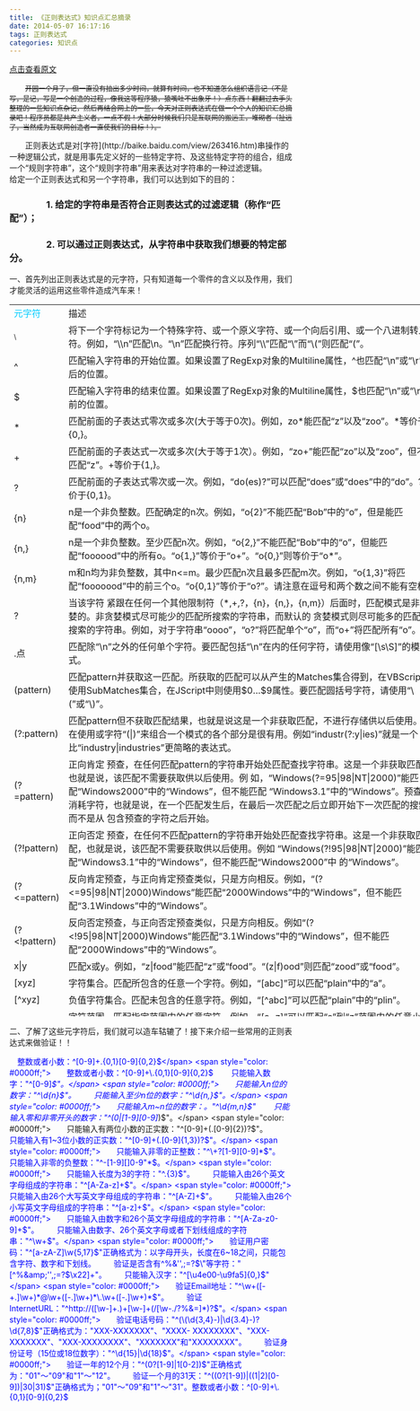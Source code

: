 ```yaml
---
title: 《正则表达式》知识点汇总摘录
date: 2014-05-07 16:17:16
tags: 正则表达式
categories: 知识点
---
```


[点击查看原文](https://www.cnblogs.com/bugzone/p/theday140507.html)
<div id="cnblogs_post_body" class="blogpost-body ">

　　<span style="text-decoration: line-through; font-size: 12px;">开园一个月了，但一直没有抽出多少时间，就算有时间，也不知道怎么组织语言记（不是写，是记，写是一个创造的过程，像我这等程序猿，猿嘴吐不出象牙！）点东西！翻翻过去手头整理的一些知识点杂记，然后再结合网上的一些，今天对正则表达式在做一个个人的知识汇总摘录吧！程序员都是共产主义者，一点不假！大部分时候我们只是互联网的搬运工，堆砌者（扯远了，当然成为互联网创造者一直使我们的目标！）。</span>

<div class="para">　　正则表达式是对[字符](http://baike.baidu.com/view/263416.htm)串操作的一种逻辑公式，就是用事先定义好的一些特定字符、及这些特定字符的组合，组成一个“规则字符串”，这个“规则字符串”用来表达对字符串的一种过滤逻辑。</div>
<div class="para">给定一个正则表达式和另一个字符串，我们可以达到如下的目的：</div>

### 　　　　1. 给定的字符串是否符合正则表达式的过滤逻辑（称作“匹配”）；

### 　　　　2. 可以通过正则表达式，从字符串中获取我们想要的特定部分。

一、首先列出正则表达式是的元字符，只有知道每一个零件的含义以及作用，我们才能灵活的运用这些零件造成汽车来！

<table class="table-view log-set-param" style="width: 773px; height: 1269px;">
<tbody>
<tr>
<td align="left" valign="center" width="75">
<div class="para"><span style="color: #00ccff;">元字符</span></div>
</td>
<td align="left" valign="center" width="658">
<div class="para">描述</div>
</td>
</tr>
<tr>
<td align="left" valign="center" width="75">
<div class="para"><span style="font-size: 12px;">\</span></div>
</td>
<td align="left" valign="center" width="658">
<div class="para">将下一个字符标记为一个特殊字符、或一个原义字符、或一个向后引用、或一个八进制转义符。例如，“\\n”匹配\n。“\n”匹配换行符。序列“\\”匹配“\”而“\(”则匹配“(”。</div>
</td>
</tr>
<tr>
<td align="left" valign="center" width="75">
<div class="para">^</div>
</td>
<td align="left" valign="center" width="658">
<div class="para">匹配输入字符串的开始位置。如果设置了RegExp对象的Multiline属性，^也匹配“\n”或“\r”之后的位置。</div>
</td>
</tr>
<tr>
<td align="left" valign="center" width="75">
<div class="para">$</div>
</td>
<td align="left" valign="center" width="658">
<div class="para">匹配输入字符串的结束位置。如果设置了RegExp对象的Multiline属性，$也匹配“\n”或“\r”之前的位置。</div>
</td>
</tr>
<tr>
<td align="left" valign="center" width="75">
<div class="para">*</div>
</td>
<td align="left" valign="center" width="658">
<div class="para">匹配前面的子表达式零次或多次(大于等于0次)。例如，zo*能匹配“z”以及“zoo”。*等价于{0,}。</div>
</td>
</tr>
<tr>
<td align="left" valign="center" width="75">
<div class="para">+</div>
</td>
<td align="left" valign="center" width="658">
<div class="para">匹配前面的子表达式一次或多次(大于等于1次）。例如，“zo+”能匹配“zo”以及“zoo”，但不能匹配“z”。+等价于{1,}。</div>
</td>
</tr>
<tr>
<td align="left" valign="center" width="75">
<div class="para">?</div>
</td>
<td align="left" valign="center" width="658">
<div class="para">匹配前面的子表达式零次或一次。例如，“do(es)?”可以匹配“does”或“does”中的“do”。?等价于{0,1}。</div>
</td>
</tr>
<tr>
<td align="left" valign="center" width="75">
<div class="para">{n}</div>
</td>
<td align="left" valign="center" width="658">
<div class="para">n是一个非负整数。匹配确定的n次。例如，“o{2}”不能匹配“Bob”中的“o”，但是能匹配“food”中的两个o。</div>
</td>
</tr>
<tr>
<td align="left" valign="center" width="75">
<div class="para">{n,}</div>
</td>
<td align="left" valign="center" width="658">
<div class="para">n是一个非负整数。至少匹配n次。例如，“o{2,}”不能匹配“Bob”中的“o”，但能匹配“foooood”中的所有o。“o{1,}”等价于“o+”。“o{0,}”则等价于“o*”。</div>
</td>
</tr>
<tr>
<td align="left" valign="center" width="75">
<div class="para">{n,m}</div>
</td>
<td align="left" valign="center" width="658">
<div class="para">m和n均为非负整数，其中n&lt;=m。最少匹配n次且最多匹配m次。例如，“o{1,3}”将匹配“fooooood”中的前三个o。“o{0,1}”等价于“o?”。请注意在逗号和两个数之间不能有空格。</div>
</td>
</tr>
<tr>
<td align="left" valign="center" width="75">
<div class="para">?</div>
</td>
<td align="left" valign="center" width="658">
<div class="para">当该字符 紧跟在任何一个其他限制符（*,+,?，{n}，{n,}，{n,m}）后面时，匹配模式是非贪婪的。非贪婪模式尽可能少的匹配所搜索的字符串，而默认的 贪婪模式则尽可能多的匹配所搜索的字符串。例如，对于字符串“oooo”，“o?”将匹配单个“o”，而“o+”将匹配所有“o”。</div>
</td>
</tr>
<tr>
<td align="left" valign="center" width="75">
<div class="para">.点</div>
</td>
<td align="left" valign="center" width="658">
<div class="para">匹配除“\n”之外的任何单个字符。要匹配包括“\n”在内的任何字符，请使用像“[\s\S]”的模式。</div>
</td>
</tr>
<tr>
<td align="left" valign="center" width="75">
<div class="para">(pattern)</div>
</td>
<td align="left" valign="center" width="658">
<div class="para">匹配pattern并获取这一匹配。所获取的匹配可以从产生的Matches集合得到，在VBScript中使用SubMatches集合，在JScript中则使用$0…$9属性。要匹配圆括号字符，请使用“\(”或“\)”。</div>
</td>
</tr>
<tr>
<td align="left" valign="center" width="75">
<div class="para">(?:pattern)</div>
</td>
<td align="left" valign="center" width="658">
<div class="para">匹配pattern但不获取匹配结果，也就是说这是一个非获取匹配，不进行存储供以后使用。这在使用或字符“(|)”来组合一个模式的各个部分是很有用。例如“industr(?:y|ies)”就是一个比“industry|industries”更简略的表达式。</div>
</td>
</tr>
<tr>
<td align="left" valign="center" width="75">
<div class="para">(?=pattern)</div>
</td>
<td align="left" valign="center" width="658">
<div class="para">正向肯定 预查，在任何匹配pattern的字符串开始处匹配查找字符串。这是一个非获取匹配，也就是说，该匹配不需要获取供以后使用。例 如，“Windows(?=95|98|NT|2000)”能匹配“Windows2000”中的“Windows”，但不能匹配 “Windows3.1”中的“Windows”。预查不消耗字符，也就是说，在一个匹配发生后，在最后一次匹配之后立即开始下一次匹配的搜索，而不是从 包含预查的字符之后开始。</div>
</td>
</tr>
<tr>
<td align="left" valign="center" width="75">
<div class="para">(?!pattern)</div>
</td>
<td align="left" valign="center" width="658">
<div class="para">正向否定 预查，在任何不匹配pattern的字符串开始处匹配查找字符串。这是一个非获取匹配，也就是说，该匹配不需要获取供以后使用。例如 “Windows(?!95|98|NT|2000)”能匹配“Windows3.1”中的“Windows”，但不能匹配“Windows2000”中 的“Windows”。</div>
</td>
</tr>
<tr>
<td align="left" valign="center" width="75">
<div class="para">(?&lt;=pattern)</div>
</td>
<td align="left" valign="center" width="658">
<div class="para">反向肯定预查，与正向肯定预查类似，只是方向相反。例如，“(?&lt;=95|98|NT|2000)Windows”能匹配“2000Windows”中的“Windows”，但不能匹配“3.1Windows”中的“Windows”。</div>
</td>
</tr>
<tr>
<td align="left" valign="center" width="75">
<div class="para">(?&lt;!pattern)</div>
</td>
<td align="left" valign="center" width="658">
<div class="para">反向否定预查，与正向否定预查类似，只是方向相反。例如“(?&lt;!95|98|NT|2000)Windows”能匹配“3.1Windows”中的“Windows”，但不能匹配“2000Windows”中的“Windows”。</div>
</td>
</tr>
<tr>
<td align="left" valign="center" width="75">
<div class="para">x|y</div>
</td>
<td align="left" valign="center" width="658">
<div class="para">匹配x或y。例如，“z|food”能匹配“z”或“food”。“(z|f)ood”则匹配“zood”或“food”。</div>
</td>
</tr>
<tr>
<td align="left" valign="center" width="75">
<div class="para">[xyz]</div>
</td>
<td align="left" valign="center" width="658">
<div class="para">字符集合。匹配所包含的任意一个字符。例如，“[abc]”可以匹配“plain”中的“a”。</div>
</td>
</tr>
<tr>
<td align="left" valign="center" width="75">
<div class="para">[^xyz]</div>
</td>
<td align="left" valign="center" width="658">
<div class="para">负值字符集合。匹配未包含的任意字符。例如，“[^abc]”可以匹配“plain”中的“plin”。</div>
</td>
</tr>
<tr>
<td align="left" valign="center" width="75">
<div class="para">[a-z]</div>
</td>
<td align="left" valign="center" width="658">
<div class="para">字符范围。匹配指定范围内的任意字符。例如，“[a-z]”可以匹配“a”到“z”范围内的任意小写字母字符。</div>
<div class="para">注意:只有连字符在字符组内部时,并且出两个字符之间时,才能表示字符的范围; 如果出字符组的开头,则只能表示连字符本身.</div>
</td>
</tr>
<tr>
<td align="left" valign="center" width="75">
<div class="para">[^a-z]</div>
</td>
<td align="left" valign="center" width="658">
<div class="para">负值字符范围。匹配任何不在指定范围内的任意字符。例如，“[^a-z]”可以匹配任何不在“a”到“z”范围内的任意字符。</div>
</td>
</tr>
<tr>
<td align="left" valign="center" width="75">
<div class="para">\b</div>
</td>
<td align="left" valign="center" width="658">
<div class="para">匹配一个单词边界，也就是指单词和空格间的位置。例如，“er\b”可以匹配“never”中的“er”，但不能匹配“verb”中的“er”。</div>
</td>
</tr>
<tr>
<td align="left" valign="center" width="75">
<div class="para">\B</div>
</td>
<td align="left" valign="center" width="658">
<div class="para">匹配非单词边界。“er\B”能匹配“verb”中的“er”，但不能匹配“never”中的“er”。</div>
</td>
</tr>
<tr>
<td align="left" valign="center" width="75">
<div class="para">\cx</div>
</td>
<td align="left" valign="center" width="658">
<div class="para">匹配由x指明的控制字符。例如，\cM匹配一个Control-M或回车符。x的值必须为A-Z或a-z之一。否则，将c视为一个原义的“c”字符。</div>
</td>
</tr>
<tr>
<td align="left" valign="center" width="75">
<div class="para">\d</div>
</td>
<td align="left" valign="center" width="658">
<div class="para">匹配一个数字字符。等价于[0-9]。</div>
</td>
</tr>
<tr>
<td align="left" valign="center">
<div class="para">\D</div>
</td>
<td align="left" valign="center">
<div class="para">匹配一个非数字字符。等价于[^0-9]。</div>
</td>
</tr>
<tr>
<td align="left" valign="center">
<div class="para">\f</div>
</td>
<td align="left" valign="center">
<div class="para">匹配一个换页符。等价于\x0c和\cL。</div>
</td>
</tr>
<tr>
<td align="left" valign="center">
<div class="para">\n</div>
</td>
<td align="left" valign="center">
<div class="para">匹配一个换行符。等价于\x0a和\cJ。</div>
</td>
</tr>
<tr>
<td align="left" valign="center">
<div class="para">\r</div>
</td>
<td align="left" valign="center">
<div class="para">匹配一个回车符。等价于\x0d和\cM。</div>
</td>
</tr>
<tr>
<td align="left" valign="center">
<div class="para">\s</div>
</td>
<td align="left" valign="center">
<div class="para">匹配任何空白字符，包括空格、制表符、换页符等等。等价于[ \f\n\r\t\v]。</div>
</td>
</tr>
<tr>
<td align="left" valign="center">
<div class="para">\S</div>
</td>
<td align="left" valign="center">
<div class="para">匹配任何非空白字符。等价于[^ \f\n\r\t\v]。</div>
</td>
</tr>
<tr>
<td align="left" valign="center">
<div class="para">\t</div>
</td>
<td align="left" valign="center">
<div class="para">匹配一个制表符。等价于\x09和\cI。</div>
</td>
</tr>
<tr>
<td align="left" valign="center">
<div class="para">\v</div>
</td>
<td align="left" valign="center">
<div class="para">匹配一个垂直制表符。等价于\x0b和\cK。</div>
</td>
</tr>
<tr>
<td align="left" valign="center">
<div class="para">\w</div>
</td>
<td align="left" valign="center">
<div class="para">匹配包括下划线的任何单词字符。等价于“[A-Za-z0-9_]”。</div>
</td>
</tr>
<tr>
<td align="left" valign="center">
<div class="para">\W</div>
</td>
<td align="left" valign="center">
<div class="para">匹配任何非单词字符。等价于“[^A-Za-z0-9_]”。</div>
</td>
</tr>
<tr>
<td align="left" valign="center">
<div class="para">\xn</div>
</td>
<td align="left" valign="center">
<div class="para">匹配n，其中n为十六进制转义值。十六进制转义值必须为确定的两个数字长。例如，“\x41”匹配“A”。“\x041”则等价于“\x04&amp;1”。正则表达式中可以使用ASCII编码。</div>
</td>
</tr>
<tr>
<td align="left" valign="center">
<div class="para">\num</div>
</td>
<td align="left" valign="center">
<div class="para">匹配num，其中num是一个正整数。对所获取的匹配的引用。例如，“(.)\1”匹配两个连续的相同字符。</div>
</td>
</tr>
<tr>
<td align="left" valign="center">
<div class="para">\n</div>
</td>
<td align="left" valign="center">
<div class="para">标识一个八进制转义值或一个向后引用。如果\n之前至少n个获取的子表达式，则n为向后引用。否则，如果n为八进制数字（0-7），则n为一个八进制转义值。</div>
</td>
</tr>
<tr>
<td align="left" valign="center">
<div class="para">\nm</div>
</td>
<td align="left" valign="center">
<div class="para">标识一个八进制转义值或一个向后引用。如果\nm之前至少有nm个获得子表达式，则nm为向后引用。如果\nm之前至少有n个获取，则n为一个后跟文字m的向后引用。如果前面的条件都不满足，若n和m均为八进制数字（0-7），则\nm将匹配八进制转义值nm。</div>
</td>
</tr>
<tr>
<td align="left" valign="center">
<div class="para">\nml</div>
</td>
<td align="left" valign="center">
<div class="para">如果n为八进制数字（0-7），且m和l均为八进制数字（0-7），则匹配八进制转义值nml。</div>
</td>
</tr>
<tr>
<td align="left" valign="center">
<div class="para">\un</div>
</td>
<td align="left" valign="center">
<div class="para">匹配n，其中n是一个用四个十六进制数字表示的Unicode字符。例如，\u00A9匹配版权符号（&amp;copy;）。</div>
</td>
</tr>
<tr>
<td align="left" valign="center">\&lt; \&gt;</td>
<td align="left" valign="center">匹配词（word）的开始（\&lt;）和结束（\&gt;）。例如正则表达式\&lt;the\&gt;能够匹配字符串"for the wise"中的"the"，但是不能匹配字符串"otherwise"中的"the"。注意：这个元字符不是所有的软件都支持的。</td>
</tr>
<tr>
<td align="left" valign="center">\( \)</td>
<td align="left" valign="center">将 \( 和 \) 之间的表达式定义为“组”（group），并且将匹配这个表达式的字符保存到一个临时区域（一个正则表达式中最多可以保存9个），它们可以用 \1 到\9 的符号来引用。</td>
</tr>
<tr>
<td align="left" valign="center">|</td>
<td align="left" valign="center">将两个匹配条件进行逻辑“或”（Or）运算。例如正则表达式(him|her) 匹配"it belongs to him"和"it belongs to her"，但是不能匹配"it belongs to them."。注意：这个元字符不是所有的软件都支持的。</td>
</tr>
<tr>
<td align="left" valign="center">+</td>
<td align="left" valign="center">匹配1或多个正好在它之前的那个字符。例如正则表达式9+匹配9、99、999等。注意：这个元字符不是所有的软件都支持的。</td>
</tr>
<tr>
<td align="left" valign="center">?</td>
<td align="left" valign="center">匹配0或1个正好在它之前的那个字符。注意：这个元字符不是所有的软件都支持的。</td>
</tr>
<tr>
<td align="left" valign="center">{i} {i,j}</td>
<td align="left" valign="center">匹配指定数目的字符，这些字符是在它之前的表达式定义的。例如正则表达式A[0-9]{3} 能够匹配字符"A"后面跟着正好3个数字字符的串，例如A123、A348等，但是不匹配A1234。而正则表达式[0-9]{4,6} 匹配连续的任意4个、5个或者6个数字</td>
</tr>
</tbody>
</table>

二、了解了这些元字符后，我们就可以造车轱辘了！接下来介绍一些常用的正则表达式来做验证！！

<span style="color: #0000ff;">　整数或者小数：^[0-9]+\.{0,1}[0-9]{0,2}$</span>
<span style="color: #0000ff;">　　整数或者小数：^[0-9]+\.{0,1}[0-9]{0,2}$</span>
<span style="color: #0000ff;">　　只能输入数字："^[0-9]*$"。</span>
<span style="color: #0000ff;">　　只能输入n位的数字："^\d{n}$"。</span>
<span style="color: #0000ff;">　　只能输入至少n位的数字："^\d{n,}$"。</span>
<span style="color: #0000ff;">　　只能输入m~n位的数字：。"^\d{m,n}$"</span>
<span style="color: #0000ff;">　　只能输入零和非零开头的数字："^(0|[1-9][0-9]*)$"。</span>
<span style="color: #0000ff;">　　只能输入有两位小数的正实数："^[0-9]+(.[0-9]{2})?$"。</span>
<span style="color: #0000ff;">　　只能输入有1~3位小数的正实数："^[0-9]+(.[0-9]{1,3})?$"。</span>
<span style="color: #0000ff;">　　只能输入非零的正整数："^\+?[1-9][0-9]*$"。</span>
<span style="color: #0000ff;">　　只能输入非零的负整数："^\-[1-9][]0-9"*$。</span>
<span style="color: #0000ff;">　　只能输入长度为3的字符："^.{3}$"。</span>
<span style="color: #0000ff;">　　只能输入由26个英文字母组成的字符串："^[A-Za-z]+$"。</span>
<span style="color: #0000ff;">　　只能输入由26个大写英文字母组成的字符串："^[A-Z]+$"。</span>
<span style="color: #0000ff;">　　只能输入由26个小写英文字母组成的字符串："^[a-z]+$"。</span>
<span style="color: #0000ff;">　　只能输入由数字和26个英文字母组成的字符串："^[A-Za-z0-9]+$"。</span>
<span style="color: #0000ff;">　　只能输入由数字、26个英文字母或者下划线组成的字符串："^\w+$"。</span>
<span style="color: #0000ff;">　　验证用户密码："^[a-zA-Z]\w{5,17}$"正确格式为：以字母开头，长度在6~18之间，只能包含字符、数字和下划线。</span>
<span style="color: #0000ff;">　　验证是否含有^%&amp;'',;=?$\"等字符："[^%&amp;'',;=?$\x22]+"。</span>
<span style="color: #0000ff;">　　只能输入汉字："^[\u4e00-\u9fa5]{0,}$"</span>
<span style="color: #0000ff;">　　验证Email地址："^\w+([-+.]\w+)*@\w+([-.]\w+)*\.\w+([-.]\w+)*$"。</span>
<span style="color: #0000ff;">　　验证InternetURL："^http://([\w-]+\.)+[\w-]+(/[\w-./?%&amp;=]*)?$"。</span>
<span style="color: #0000ff;">　　验证电话号码："^(\(\d{3,4}-)|\d{3.4}-)?\d{7,8}$"正确格式为："XXX-XXXXXXX"、"XXXX- XXXXXXXX"、"XXX-XXXXXXX"、"XXX-XXXXXXXX"、"XXXXXXX"和"XXXXXXXX"。</span>
<span style="color: #0000ff;">　　验证身份证号（15位或18位数字）："^\d{15}|\d{18}$"。</span>
<span style="color: #0000ff;">　　验证一年的12个月："^(0?[1-9]|1[0-2])$"正确格式为："01"～"09"和"1"～"12"。</span>
<span style="color: #0000ff;">　　验证一个月的31天："^((0?[1-9])|((1|2)[0-9])|30|31)$"正确格式为；"01"～"09"和"1"～"31"。整数或者小数：^[0-9]+\.{0,1}[0-9]{0,2}$</span>

</div>